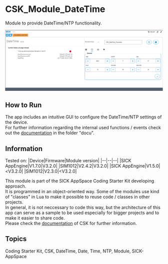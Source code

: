 # CSK_Module_DateTime

Module to provide DateTime/NTP functionality.  

![](./docu/media/UI_Screenshot.png)

## How to Run

The app includes an intuitive GUI to configure the DateTime/NTP settings of the device.  
For further information regarding the internal used functions / events check out the [documentation](https://raw.githack.com/SICKAppSpaceCodingStarterKit/CSK_Module_DateTime/main/docu/CSK_Module_DateTime.html) in the folder "docu".

## Information

Tested on:
|Device|Firmware|Module version|
|--|--|--|
|SICK AppEngine|V1.7.0|V3.2.0|
|SIM1012|V2.4.2|V3.2.0|
|SICK AppEngine|V1.5.0|<V3.2.0|
|SIM1012|V2.3.0|<V3.2.0|

This module is part of the SICK AppSpace Coding Starter Kit developing approach.  
It is programmed in an object-oriented way. Some of the modules use kind of "classes" in Lua to make it possible to reuse code / classes in other projects.  
In general, it is not neccessary to code this way, but the architecture of this app can serve as a sample to be used especially for bigger projects and to make it easier to share code.  
Please check the [documentation](https://github.com/SICKAppSpaceCodingStarterKit/.github/blob/main/docu/SICKAppSpaceCodingStarterKit_Documentation.md) of CSK for further information.  

## Topics

Coding Starter Kit, CSK, DateTime, Date, Time, NTP, Module, SICK-AppSpace
